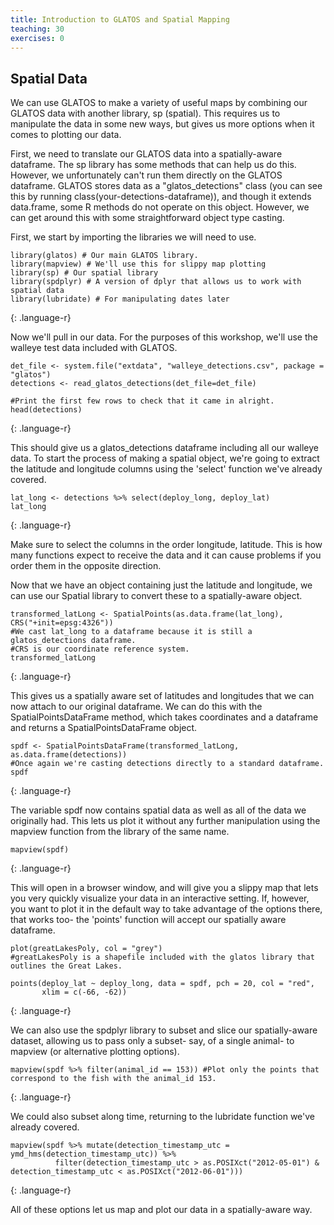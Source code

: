 ```yaml
---
title: Introduction to GLATOS and Spatial Mapping
teaching: 30
exercises: 0
---
```

## Spatial Data
We can use GLATOS to make a variety of useful maps by combining our GLATOS data with another library, sp (spatial). This requires us to manipulate the data in some new ways, but gives us more options when it comes to plotting our data.

First, we need to translate our GLATOS data into a spatially-aware dataframe. The sp library has some methods that can help us do this. However, we unfortunately can't run them directly on the GLATOS dataframe. GLATOS stores data as a "glatos_detections" class (you can see this by running class(your-detections-dataframe)), and though it extends data.frame, some R methods do not operate on this object. However, we can get around this with some straightforward object type casting.

First, we start by importing the libraries we will need to use.

~~~
library(glatos) # Our main GLATOS library.
library(mapview) # We'll use this for slippy map plotting
library(sp) # Our spatial library
library(spdplyr) # A version of dplyr that allows us to work with spatial data
library(lubridate) # For manipulating dates later
~~~
{: .language-r}

Now we'll pull in our data. For the purposes of this workshop, we'll use the walleye test data included with GLATOS.

~~~
det_file <- system.file("extdata", "walleye_detections.csv", package = "glatos")
detections <- read_glatos_detections(det_file=det_file)

#Print the first few rows to check that it came in alright.
head(detections)
~~~
{: .language-r}

This should give us a glatos_detections dataframe including all our walleye data. To start the process of making a spatial object, we're going to extract the latitude and longitude columns using the 'select' function we've already covered.

~~~
lat_long <- detections %>% select(deploy_long, deploy_lat)
lat_long
~~~
{: .language-r}

Make sure to select the columns in the order longitude, latitude. This is how many functions expect to receive the data and it can cause problems if you order them in the opposite direction.

Now that we have an object containing just the latitude and longitude, we can use our Spatial library to convert these to a spatially-aware object.

~~~
transformed_latLong <- SpatialPoints(as.data.frame(lat_long), CRS("+init=epsg:4326"))
#We cast lat_long to a dataframe because it is still a glatos_detections dataframe.
#CRS is our coordinate reference system.
transformed_latLong
~~~
{: .language-r}

This gives us a spatially aware set of latitudes and longitudes that we can now attach to our original dataframe. We can do this with the SpatialPointsDataFrame method, which takes coordinates and a dataframe and returns a SpatialPointsDataFrame object.

~~~
spdf <- SpatialPointsDataFrame(transformed_latLong, as.data.frame(detections))
#Once again we're casting detections directly to a standard dataframe.
spdf
~~~
{: .language-r}

The variable spdf now contains spatial data as well as all of the data we originally had. This lets us plot it without any further manipulation using the mapview function from the library of the same name.

~~~
mapview(spdf)
~~~
{: .language-r}

This will open in a browser window, and will give you a slippy map that lets you very quickly visualize your data in an interactive setting. If, however, you want to plot it in the default way to take advantage of the options there, that works too- the 'points' function will accept our spatially aware dataframe.

~~~
plot(greatLakesPoly, col = "grey")
#greatLakesPoly is a shapefile included with the glatos library that outlines the Great Lakes.

points(deploy_lat ~ deploy_long, data = spdf, pch = 20, col = "red",
       xlim = c(-66, -62))
~~~
{: .language-r}

We can also use the spdplyr library to subset and slice our spatially-aware dataset, allowing us to pass only a subset- say, of a single animal- to mapview (or alternative plotting options).

~~~
mapview(spdf %>% filter(animal_id == 153)) #Plot only the points that correspond to the fish with the animal_id 153.
~~~
{: .language-r}

We could also subset along time, returning to the lubridate function we've already covered.

~~~
mapview(spdf %>% mutate(detection_timestamp_utc = ymd_hms(detection_timestamp_utc)) %>%
          filter(detection_timestamp_utc > as.POSIXct("2012-05-01") & detection_timestamp_utc < as.POSIXct("2012-06-01")))
~~~
{: .language-r}

All of these options let us map and plot our data in a spatially-aware way. 
